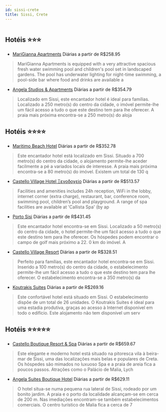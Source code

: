 ```yaml
---
id: sissi-crete
title: Sissi, Crete
---
```


<center><img src="http://photos.hotelbeds.com/giata/17/173507/173507a_hb_a_001.jpg" alt="" /></center>


## Hotéis ⭐️⭐️⭐️

-    [MariGianna Apartments](https://www.hurb.com/aud/https://www.hurb.com/hoteis/sissi/marigianna-apartments-JNP-JP322399?cmp=18055) Diárias a partir de R$258.95
   > MariGianna Apartments is equipped with a very attractive spacious fresh water swimming pool and children&apos;s pool set in landscaped gardens. The pool has underwater lighting for night-time swimming, a pool-side bar where food and drinks are available a
-    [Angela Studios & Apartments](https://www.hurb.com/aud/https://www.hurb.com/hoteis/sissi/angela-studios-apartments-JNP-JP042605?cmp=18055) Diárias a partir de R$354.79
   > Localizado em Sissi, este encantador hotel é ideal para famílias. Localizado a 250 metro(s) do centro da cidade, o imóvel permite-lhe um fácil acesso a tudo o que este destino tem para lhe oferecer. A praia mais próxima encontra-se a 250 metro(s) do aloja

## Hotéis ⭐️⭐️⭐️⭐️

-    [Maritimo Beach Hotel](https://www.hurb.com/aud/https://www.hurb.com/hoteis/sissi/maritimo-beach-hotel-JNP-JP430878?cmp=18055) Diárias a partir de R$352.78
   > Este encantador hotel está localizado em Sissi. Situado a 700 metro(s) do centro da cidade, o alojamento permite-lhe aceder facilmente a pé a variados locais de interesse. A praia mais próxima encontra-se a 80 metro(s) do imóvel. Existem um total de 130 q
-    [Castello Village Hotel Ξενοδοχείο](https://www.hurb.com/aud/https://www.hurb.com/hoteis/sissi/castello-village-hotel-ksenodokheio-JNP-JP149362?cmp=18055) Diárias a partir de R$513.57
   > Facilities and amenities includes 24h reception, WiFi in the lobby, internet corner (extra charge), restaurant, bar, conference room, swimming pool, children’s pool and playground. A range of spa facilities are available at &apos;Callista Spa&apos; (by ap
-    [Porto Sisi](https://www.hurb.com/aud/https://www.hurb.com/hoteis/sissi/porto-sisi-JNP-JP086239?cmp=18055) Diárias a partir de R$431.45
   > Este encantador hotel encontra-se em Sissi. Localizado a 50 metro(s) do centro da cidade, o hotel permite-lhe um fácil acesso a tudo o que este destino tem para lhe oferecer. Os hóspedes podem encontrar o campo de golf mais próximo a 22. 0 km do imóvel. A
-    [Castello Village Resort](https://www.hurb.com/aud/https://www.hurb.com/hoteis/sissi/castello-village-resort-JNP-JP026183?cmp=18055) Diárias a partir de R$328.51
   > Perfeito para famílias, este encantador hotel encontra-se em Sissi. Inserido a 100 metro(s) do centro da cidade, o estabelecimento permite-lhe um fácil acesso a tudo o que este destino tem para lhe oferecer. O estabelecimento encontra-se a 350 metro(s) da
-    [Koutrakis Suites](https://www.hurb.com/aud/https://www.hurb.com/hoteis/sissi/koutrakis-suites-JNP-JP01679S?cmp=18055) Diárias a partir de R$269.16
   > Este confortável hotel está situado em Sissi. O estabelecimento dispõe de um total de 26 unidades. O Koutrakis Suites é ideal para uma estadia produtiva, graças ao acesso à Internet disponível em todo o edifício. Este alojamento não tem disponível um serv

## Hotéis ⭐️⭐️⭐️⭐️⭐️

-    [Castello Boutique Resort & Spa](https://www.hurb.com/aud/https://www.hurb.com/hoteis/sissi/castello-boutique-resort-spa-JNP-JP263556?cmp=18055) Diárias a partir de R$659.67
   > Este elegante e moderno hotel está situado na pitoresca vila à beira-mar de Sissi, uma das localizações mais belas e populares de Creta. Os hóspedes são mimados no luxuoso Spa e a praia de areia fica a poucos passos. Atrações como o Palácio de Malia, Lych
-    [Angela Suites Boutique Hotel](https://www.hurb.com/aud/https://www.hurb.com/hoteis/sissi/angela-suites-boutique-hotel-JNP-JP088916?cmp=18055) Diárias a partir de R$629.11
   > O hotel situa-se numa pequena rua lateral de Sissi, rodeado por um bonito jardim. A praia e o porto da localidade alcançam-se em cerca de 200 m. Nas imediações encontram-se também estabelecimentos comerciais. O centro turístico de Malia fica a cerca de 7 
